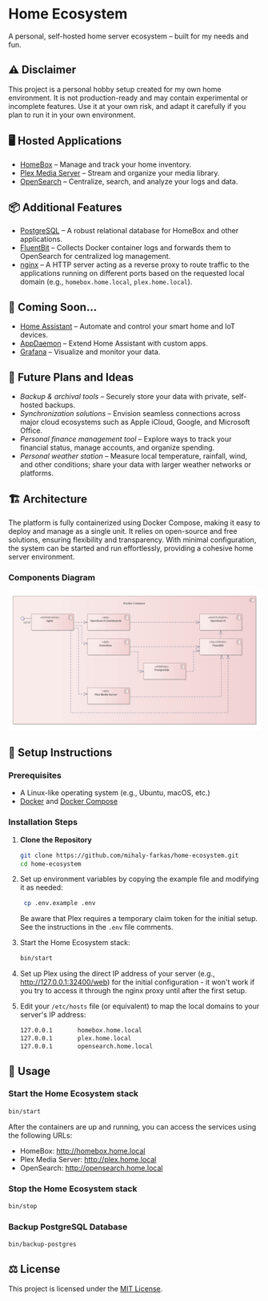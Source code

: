 # Home Ecosystem

A personal, self-hosted home server ecosystem – built for my needs and fun.

## ⚠️ Disclaimer

This project is a personal hobby setup created for my own home environment. It is not production-ready and may contain
experimental or incomplete features. Use it at your own risk, and adapt it carefully if you plan to run it in your own
environment.

## 🖥️ Hosted Applications

- [HomeBox](https://homebox.software/en/) – Manage and track your home inventory.
- [Plex Media Server](https://www.plex.tv) – Stream and organize your media library.
- [OpenSearch](https://opensearch.org) – Centralize, search, and analyze your logs and data.

## 📦 Additional Features

- [PostgreSQL](https://www.postgresql.org) – A robust relational database for HomeBox and other applications.
- [FluentBit](https://www.elastic.co/beats/filebeat) – Collects Docker container logs and forwards them to OpenSearch
  for centralized log management.
- [nginx](https://www.nginx.com) – A HTTP server acting as a reverse proxy to route traffic to the applications
  running on different ports based on the requested local domain (e.g., `homebox.home.local`, `plex.home.local`).

## 🎯 Coming Soon...

- [Home Assistant](https://www.home-assistant.io) – Automate and control your smart home and IoT devices.
- [AppDaemon](https://appdaemon.readthedocs.io/en/latest/) – Extend Home Assistant with custom apps.
- [Grafana](https://grafana.com) – Visualize and monitor your data.

## 🌟 Future Plans and Ideas

- _Backup & archival tools_ – Securely store your data with private, self-hosted backups.
- _Synchronization solutions_ – Envision seamless connections across major cloud ecosystems such as
  Apple iCloud, Google, and Microsoft Office.
- _Personal finance management tool_ – Explore ways to track your financial status, manage accounts, and organize
  spending.
- _Personal weather station_ – Measure local temperature, rainfall, wind, and other conditions; share your data with
  larger weather networks or platforms.

## 🏗️ Architecture

The platform is fully containerized using Docker Compose, making it easy to deploy and manage as a single unit. It 
relies on open-source and free solutions, ensuring flexibility and transparency. With minimal configuration, the system 
can be started and run effortlessly, providing a cohesive home server environment.

### Components Diagram

<!--suppress HtmlDeprecatedAttribute -->
<p align="center">
  <img src="./docs/component-diagram.png" alt="Component Diagram" />
</p>

## 🔧 Setup Instructions

### Prerequisites

- A Linux-like operating system (e.g., Ubuntu, macOS, etc.)
- [Docker](https://www.docker.com) and [Docker Compose](https://docs.docker.com/compose/)

### Installation Steps

1. **Clone the Repository**

   ```bash
   git clone https://github.com/mihaly-farkas/home-ecosystem.git
   cd home-ecosystem
   ```

2. Set up environment variables by copying the example file and modifying it as needed:

   ```bash
    cp .env.example .env
   ```

   Be aware that Plex requires a temporary claim token for the initial setup.
   See the instructions in the `.env` file comments.

3. Start the Home Ecosystem stack:

   ```bash
   bin/start
   ```

4. Set up Plex using the direct IP address of your server (e.g., http://127.0.0.1:32400/web) for the initial
   configuration - it won't work if you try to access it through the nginx proxy until after the first setup.

5. Edit your `/etc/hosts` file (or equivalent) to map the local domains to your server's IP address:

   ```text
   127.0.0.1       homebox.home.local
   127.0.0.1       plex.home.local
   127.0.0.1       opensearch.home.local
   ```

## 🚀 Usage

### Start the Home Ecosystem stack

```bash
bin/start
```

After the containers are up and running, you can access the services using the following URLs:

- HomeBox: http://homebox.home.local
- Plex Media Server: http://plex.home.local
- OpenSearch: http://opensearch.home.local

### Stop the Home Ecosystem stack

```bash
bin/stop
```

### Backup PostgreSQL Database

```bash
bin/backup-postgres
```

[//]: # (TODO - Write a script to restore the PostgreSQL database from a backup. Truncate the tables, disable all triggers, etc...)

## ⚖️ License

This project is licensed under the [MIT License](LICENSE).
